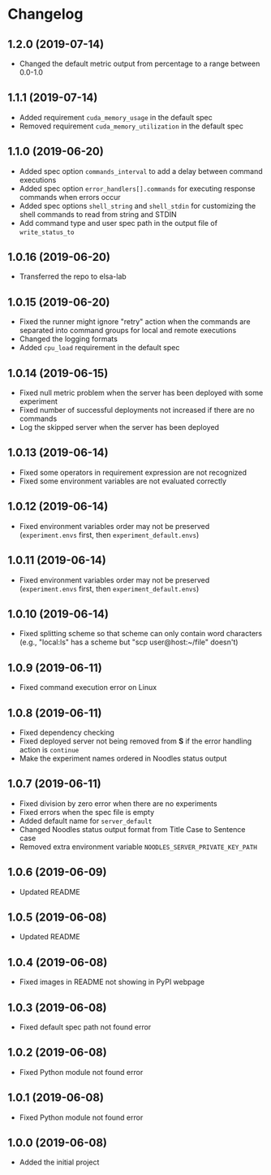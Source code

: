 # Changelog

## 1.2.0 (2019-07-14)

* Changed the default metric output from percentage to a range between 0.0-1.0

## 1.1.1 (2019-07-14)

* Added requirement `cuda_memory_usage` in the default spec
* Removed requirement `cuda_memory_utilization` in the default spec

## 1.1.0 (2019-06-20)

* Added spec option `commands_interval` to add a delay between command executions
* Added spec option `error_handlers[].commands` for executing response commands when errors occur
* Added spec options `shell_string` and `shell_stdin` for customizing the shell commands to read from string and STDIN
* Add command type and user spec path in the output file of `write_status_to`

## 1.0.16 (2019-06-20)

* Transferred the repo to elsa-lab

## 1.0.15 (2019-06-20)

* Fixed the runner might ignore "retry" action when the commands are separated into command groups for local and remote executions
* Changed the logging formats
* Added `cpu_load` requirement in the default spec

## 1.0.14 (2019-06-15)

* Fixed null metric problem when the server has been deployed with some experiment
* Fixed number of successful deployments not increased if there are no commands
* Log the skipped server when the server has been deployed

## 1.0.13 (2019-06-14)

* Fixed some operators in requirement expression are not recognized
* Fixed some environment variables are not evaluated correctly

## 1.0.12 (2019-06-14)

* Fixed environment variables order may not be preserved (`experiment.envs` first, then `experiment_default.envs`)

## 1.0.11 (2019-06-14)

* Fixed environment variables order may not be preserved (`experiment.envs` first, then `experiment_default.envs`)

## 1.0.10 (2019-06-14)

* Fixed splitting scheme so that scheme can only contain word characters (e.g., "local:ls" has a scheme but "scp user@host:~/file" doesn't)

## 1.0.9 (2019-06-11)

* Fixed command execution error on Linux

## 1.0.8 (2019-06-11)

* Fixed dependency checking
* Fixed deployed server not being removed from **S** if the error handling action is `continue`
* Make the experiment names ordered in Noodles status output

## 1.0.7 (2019-06-11)

* Fixed division by zero error when there are no experiments
* Fixed errors when the spec file is empty
* Added default name for `server_default`
* Changed Noodles status output format from Title Case to Sentence case
* Removed extra environment variable `NOODLES_SERVER_PRIVATE_KEY_PATH`

## 1.0.6 (2019-06-09)

* Updated README

## 1.0.5 (2019-06-08)

* Updated README

## 1.0.4 (2019-06-08)

* Fixed images in README not showing in PyPI webpage

## 1.0.3 (2019-06-08)

* Fixed default spec path not found error

## 1.0.2 (2019-06-08)

* Fixed Python module not found error

## 1.0.1 (2019-06-08)

* Fixed Python module not found error

## 1.0.0 (2019-06-08)

* Added the initial project
